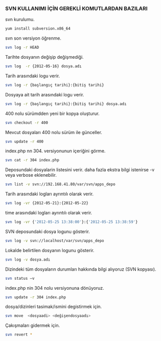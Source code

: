 ### SVN KULLANIMI İÇİN GEREKLİ KOMUTLARDAN BAZILARI
svn kurulumu.
```sh
yum install subversion.x86_64 
```
svn son versiyon öğrenme.
```sh
svn log -r HEAD
```
Tarihte dosyanın değişip değişmediği.
```sh
svn log  -r {2012-05-16} dosya.adı 
```
Tarih arasındaki logu verir.
```sh
svn log -r {başlangıç tarihi}:{bitiş tarihi} 
```
Dosyaya ait tarih arasındaki logu verir.
```sh
svn log -r {başlangıç tarihi}:{bitiş tarihi} dosya.adı 
```
400 nolu sürümdden yeni bir kopya oluşturur.
```sh
svn checkout -r 400 
```
Mevcut dosyaları 400 nolu sürüm ile günceller.
```sh
svn update -r 400 
```
index.php nn 304. versiyonunun içeriğini görme.
```sh
svn cat -r 304 index.php
```
Deposundaki dosyalarin listesini verir. daha fazla ekstra bilgi istenirse -v veya verbose eklenebilir.
```sh
svn list -v svn://192.168.41.80/var/svn/apps_depo 
```
Tarih arasındaki logları ayrıntılı olarak verir.
```sh
svn log -vr {2012-05-21}:{2012-05-22} 
```
time arasındaki logları ayrıntılı olarak verir.
```sh
svn log -vr {'2012-05-25 13:38:00'}:{'2012-05-25 13:38:59'} 
```
SVN deposundaki dosya logunu gösterir.
```sh
svn log -v svn://localhost/var/svn/apps_depo 
```
Lokalde belirtilen dosyanın logunu gösterir.
```sh
svn log -v dosya.adı 
```
Dizindeki tüm dosyaların durumları hakkında bilgi alıyoruz (SVN kopyası).
```sh
svn status –v 
```
index.php nin 304 nolu versiyonuna dönüyoruz.
```sh
svn update -r 304 index.php  
```
dosya/dizinleri tasimak/ismini degistirmek için.
```sh
svn move  <dosyaadi> <değişendosyaadı>
```
Çakışmaları gidermek için.
```sh
svn revert * 
```




